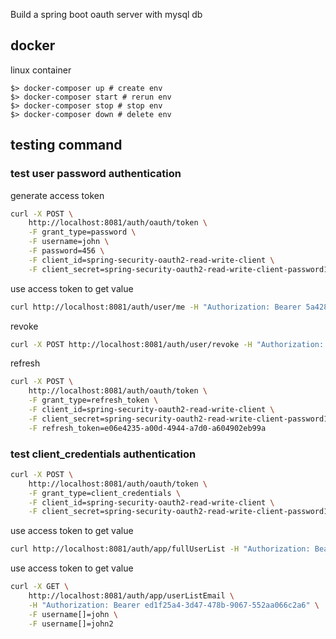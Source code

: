 Build a spring boot oauth server with mysql db

## docker
linux container

    $> docker-composer up # create env
    $> docker-composer start # rerun env
    $> docker-composer stop # stop env
    $> docker-composer down # delete env


## testing command

### test user password authentication
generate access token
```bash
curl -X POST \
	http://localhost:8081/auth/oauth/token \
	-F grant_type=password \
	-F username=john \
	-F password=456 \
	-F client_id=spring-security-oauth2-read-write-client \
	-F client_secret=spring-security-oauth2-read-write-client-password1234
```

use access token to get value
```bash
curl http://localhost:8081/auth/user/me -H "Authorization: Bearer 5a428f4c-3356-41c3-9a57-ca54971d75e0"
```

revoke
```bash
curl -X POST http://localhost:8081/auth/user/revoke -H "Authorization: Bearer 5a428f4c-3356-41c3-9a57-ca54971d75e0"
```

refresh
```bash
curl -X POST \
	http://localhost:8081/auth/oauth/token \
	-F grant_type=refresh_token \
	-F client_id=spring-security-oauth2-read-write-client \
	-F client_secret=spring-security-oauth2-read-write-client-password1234 \
	-F refresh_token=e06e4235-a00d-4944-a7d0-a604902eb99a
```

### test client_credentials authentication
```bash
curl -X POST \
	http://localhost:8081/auth/oauth/token \
	-F grant_type=client_credentials \
	-F client_id=spring-security-oauth2-read-write-client \
	-F client_secret=spring-security-oauth2-read-write-client-password1234
```

use access token to get value
```bash
curl http://localhost:8081/auth/app/fullUserList -H "Authorization: Bearer ed1f25a4-3d47-478b-9067-552aa066c2a6"
```

use access token to get value
```bash
curl -X GET \
    http://localhost:8081/auth/app/userListEmail \
    -H "Authorization: Bearer ed1f25a4-3d47-478b-9067-552aa066c2a6" \
    -F username[]=john \
    -F username[]=john2
```
